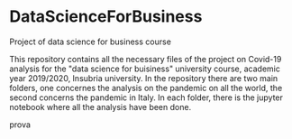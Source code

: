 # DataScienceForBusiness
Project of data science for business course

This repository contains all the necessary files of the project on Covid-19 analysis for the 
"data science for buisiness" university course, academic year 2019/2020, Insubria university.
In the repository there are two main folders, one concernes the analysis on the pandemic on all the world,
the second concerns the pandemic in Italy. In each folder, there is the jupyter notebook where all the
analysis have been done.

prova
